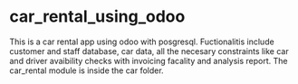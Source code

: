 # car_rental_using_odoo
This is a car rental app using odoo with posgresql.
Fuctionalitis include customer and staff database, car data, all the necesary constraints like car and driver avaibility checks with invoicing facality and analysis report.
The car_rental module is inside the car folder.
